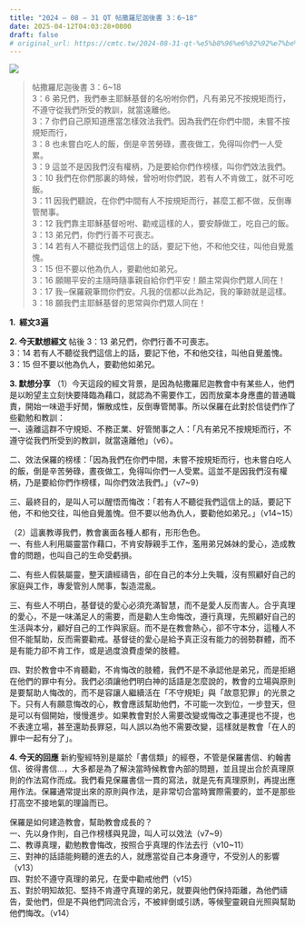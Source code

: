 ```yaml
---
title: "2024 – 08 – 31 QT 帖撒羅尼迦後書 3：6~18"
date: 2025-04-12T04:03:28+0800
draft: false
# original_url: https://cmtc.tw/2024-08-31-qt-%e5%b8%96%e6%92%92%e7%be%85%e5%b0%bc%e8%bf%a6%e5%be%8c%e6%9b%b8-3%ef%bc%9a618
---
```


![](/images/qt.jpg)
> 帖撒羅尼迦後書 3：6\~18  
> 3：6 弟兄們，我們奉主耶穌基督的名吩咐你們，凡有弟兄不按規矩而行，不遵守從我們所受的教訓，就當遠離他。  
> 3：7 你們自己原知道應當怎樣效法我們。因為我們在你們中間，未嘗不按規矩而行，  
> 3：8 也未嘗白吃人的飯，倒是辛苦勞碌，晝夜做工，免得叫你們一人受累。  
> 3：9 這並不是因我們沒有權柄，乃是要給你們作榜樣，叫你們效法我們。  
> 3：10 我們在你們那裏的時候，曾吩咐你們說，若有人不肯做工，就不可吃飯。  
> 3：11 因我們聽說，在你們中間有人不按規矩而行，甚麼工都不做，反倒專管閒事。  
> 3：12 我們靠主耶穌基督吩咐、勸戒這樣的人，要安靜做工，吃自己的飯。  
> 3：13 弟兄們，你們行善不可喪志。  
> 3：14 若有人不聽從我們這信上的話，要記下他，不和他交往，叫他自覺羞愧。  
> 3：15 但不要以他為仇人，要勸他如弟兄。  
> 3：16 願賜平安的主隨時隨事親自給你們平安！願主常與你們眾人同在！  
> 3：17 我─保羅親筆問你們安。凡我的信都以此為記，我的筆跡就是這樣。  
> 3：18 願我們主耶穌基督的恩常與你們眾人同在！

**1.  經文3遍**

**2. 今天默想經文**
帖後 3：13 弟兄們，你們行善不可喪志。  
3：14 若有人不聽從我們這信上的話，要記下他，不和他交往，叫他自覺羞愧。  
3：15 但不要以他為仇人，要勸他如弟兄。

**3. 默想分享**
（1）今天這段的經文背景，是因為帖撒羅尼迦教會中有某些人，他們是以盼望主立刻快要降臨為藉口，就認為不需要作工，因而放棄本身應盡的普通職責，開始一味遊手好閒，懶散成性，反倒專管閒事。所以保羅在此對於信徒們作了些勸勉和教訓：  
一、遠離這群不守規矩、不務正業、好管閒事之人：「凡有弟兄不按規矩而行，不遵守從我們所受到的教訓，就當遠離他」（v6）。

二、效法保羅的榜樣：「因為我們在你們中間，未嘗不按規矩而行，也未嘗白吃人的飯，倒是辛苦勞碌，晝夜做工，免得叫你們一人受累。這並不是因我們沒有權柄，乃是要給你們作榜樣，叫你們效法我們。」（v7\~9）

三、最終目的，是叫人可以醒悟而悔改：「若有人不聽從我們這信上的話，要記下他，不和他交往，叫他自覺羞愧。但不要以他為仇人，要勸他如弟兄。」（v14\~15）

（2）這裏教導我們，教會裏面各種人都有，形形色色。  
一、有些人利用屬靈當作藉口，不肯安靜親手工作，濫用弟兄姊妹的愛心，造成教會的問題，也叫自己的生命受虧損。

二、有些人假裝屬靈，整天讀經禱告，卻在自己的本分上失職，沒有照顧好自己的家庭與工作，專愛管別人閒事，製造混亂。

三、有些人不明白，基督徒的愛心必須充滿智慧，而不是愛人反而害人。合乎真理的愛心，不是一味滿足人的需要，而是勸人生命悔改，遵行真理，先照顧好自己的生活與本分，顧好自己的工作與家庭。而不是在教會熱心，卻不守本分，這種人不但不能幫助，反而需要勸戒。基督徒的愛心是給予真正沒有能力的弱勢群體，而不是有能力卻不肯工作，或是過度浪費虛榮的肢體。

四、對於教會中不肯聽勸，不肯悔改的肢體，我們不是不承認他是弟兄，而是拒絕在他們的罪中有分。我們必須讓他們明白神的話語是怎麼說的，教會的立場與原則是要幫助人悔改的，而不是容讓人繼續活在「不守規矩」與「故意犯罪」的光景之下。只有人有願意悔改的心，教會應該幫助他們，不可能一次到位，一步登天，但是可以有個開始，慢慢進步。如果教會對於人需要改變或悔改之事連提也不提，也不表達立場，甚至還助長罪惡，叫人誤以為他不需要改變，這樣就是教會「在人的罪中一起有分了」。

**4. 今天的回應**
新約聖經特別是屬於「書信類」的經卷，不管是保羅書信、約翰書信、彼得書信…，大多都是為了解決當時候教會內部的問題，並且提出合於真理原則的作法寫作而成。我們看見保羅書信一貫的寫法，就是先有真理原則，再提出應用作法。保羅通常提出來的原則與作法，是非常切合當時實際需要的，並不是那些打高空不接地氣的理論而已。

保羅是如何建造教會，幫助教會成長的？  
一、先以身作則，自己作榜樣與見證，叫人可以效法（v7\~9）  
二、教導真理，勸勉教會悔改，按照合乎真理的作法去行（v10\~11）  
三、對神的話語能夠聽的進去的人，就應當從自己本身遵守，不受別人的影響（v13）  
四、對於不遵守真理的弟兄，在愛中勸戒他們（v15）  
五、對於明知故犯、堅持不肯遵守真理的弟兄，就要與他們保持距離，為他們禱告，愛他們，但是不與他們同流合污，不被絆倒或引誘，等候聖靈親自光照與幫助他們悔改。（v14）

